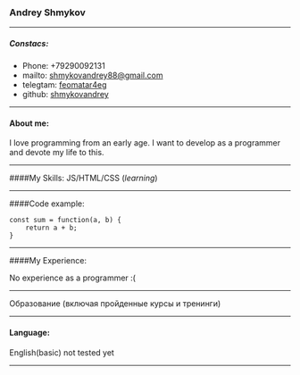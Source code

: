### Andrey Shmykov
___
##### Constacs:
+ Phone: +79290092131
+ mailto: shmykovandrey88@gmail.com
+ telegtam: [feomatar4eg](https://t.me/feomatar4eg)
+ github: [shmykovandrey](https://github.com/shmykovandrey)

___
#### About me:
I love programming from an early age.
I want to develop as a programmer and devote my life to this.
___
####My Skills:
JS/HTML/CSS (*learning*)

___
####Code example:
```
const sum = function(a, b) {
    return a + b;
}
```
___
####My Experience:

No experience as a programmer  :(
___
Образование (включая пройденные курсы и тренинги)
___
#### Language:
English(basic) not tested yet 
___